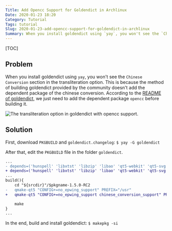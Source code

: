 ```yaml
---
Title: Add Opencc Support for Goldendict in Archlinux
Date: 2020-01-23 18:20
Category: Tutorial
Tags: tutorial
Slug: 2020-01-23-add-opencc-support-for-goldendict-in-archlinux
Summary: When you install goldendict using `yay`, you won't see the `Chinese Conversion` section in the transliteration option.
---
```


[TOC]

## Problem

When you install goldendict using `yay`, you won't see the `Chinese Conversion` section in the transliteration option. This is because the method of building goldendict provided by the community doesn't add the dependent package of the chinese conversion. According to the [README of goldendict](https://github.com/goldendict/goldendict#building-with-chinese-conversion-support), we just need to add the dependent package `opencc` before building it.  

![The transliteration option in goldendict with opencc support.]({attach}/images/add-opencc-support-for-goldendict-in-archlinux-option.png)

## Solution

First, download `PKGBUILD` and `goldendict.changelog`: `$ yay -G goldendict`  

After that, edit the `PKGBUILD` file in the folder `goldendict`.  
``` diff
...
- depends=('hunspell' 'libxtst' 'libzip' 'libao' 'qt5-webkit' 'qt5-svg' 'qt5-x11extras' 'qt5-tools' 'phonon-qt5' 'ffmpeg')
+ depends=('hunspell' 'libxtst' 'libzip' 'libao' 'qt5-webkit' 'qt5-svg' 'qt5-x11extras' 'qt5-tools' 'phonon-qt5' 'ffmpeg' 'opencc')
...
build(){
    cd "${srcdir}"/$pkgname-1.5.0-RC2
-   qmake-qt5 "CONFIG+=no_epwing_support" PREFIX="/usr"
+   qmake-qt5 "CONFIG+=no_epwing_support chinese_conversion_support" PREFIX="/usr"

    make
}
...
```

In the end, build and install goldendict: `$ makepkg -si`
